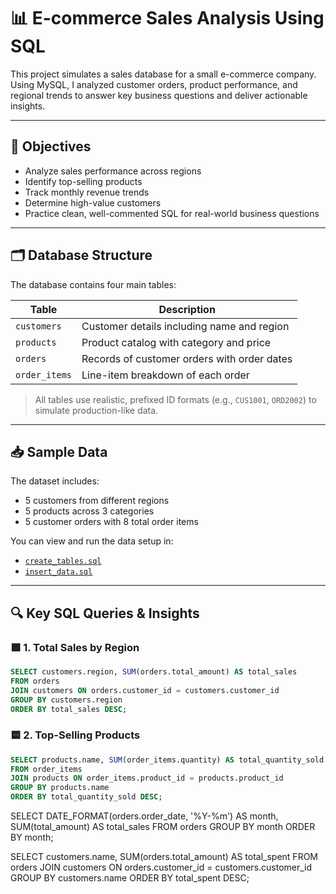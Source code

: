 # 📊 E-commerce Sales Analysis Using SQL

This project simulates a sales database for a small e-commerce company. Using MySQL, I analyzed customer orders, product performance, and regional trends to answer key business questions and deliver actionable insights.

---

## 🧠 Objectives

- Analyze sales performance across regions
- Identify top-selling products
- Track monthly revenue trends
- Determine high-value customers
- Practice clean, well-commented SQL for real-world business questions

---

## 🗂️ Database Structure

The database contains four main tables:

| Table        | Description                                   |
|--------------|-----------------------------------------------|
| `customers`  | Customer details including name and region    |
| `products`   | Product catalog with category and price       |
| `orders`     | Records of customer orders with order dates   |
| `order_items`| Line-item breakdown of each order             |

> All tables use realistic, prefixed ID formats (e.g., `CUS1001`, `ORD2002`) to simulate production-like data.

---

## 📥 Sample Data

The dataset includes:
- 5 customers from different regions
- 5 products across 3 categories
- 5 customer orders with 8 total order items

You can view and run the data setup in:
- [`create_tables.sql`](./create_tables.sql)
- [`insert_data.sql`](./insert_data.sql)

---

## 🔍 Key SQL Queries & Insights

### 🟩 1. Total Sales by Region

```sql
SELECT customers.region, SUM(orders.total_amount) AS total_sales
FROM orders
JOIN customers ON orders.customer_id = customers.customer_id
GROUP BY customers.region
ORDER BY total_sales DESC;
```

### 🟨 2. Top-Selling Products

```sql
SELECT products.name, SUM(order_items.quantity) AS total_quantity_sold
FROM order_items
JOIN products ON order_items.product_id = products.product_id
GROUP BY products.name
ORDER BY total_quantity_sold DESC;
```

SELECT DATE_FORMAT(orders.order_date, '%Y-%m') AS month, SUM(total_amount) AS total_sales
FROM orders
GROUP BY month
ORDER BY month;

SELECT customers.name, SUM(orders.total_amount) AS total_spent
FROM orders
JOIN customers ON orders.customer_id = customers.customer_id
GROUP BY customers.name
ORDER BY total_spent DESC;

